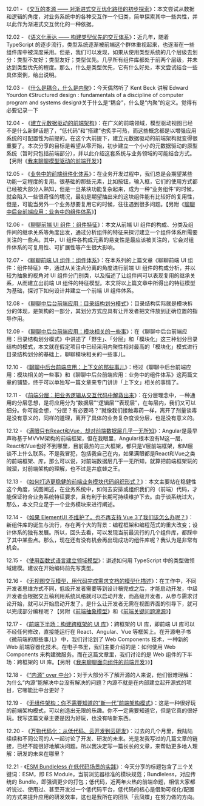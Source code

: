 12.01 - 《[交互的本源 —— 对渐进式交互优化路径的初步探索](https://zhuanlan.zhihu.com/p/121817511)》：本文尝试从数据和逻辑的角度，对业务系统中的各种交互作一个归类，简单探索其中一些共性，并以此作为渐进式交互优化的一种依据。

12.02 - 《[语义化表达 —— 构建类型优先的交互体系](https://zhuanlan.zhihu.com/p/363425464)》：近几年，随着 TypeScript 的逐步流行，类型系统逐渐被前端这个群体重视起来，也逐渐在一些组件库中被深度采用。但是，我们可以发现，如果从使用类型系统的几个层级去划分：类型不友好；类型友好；类型优先。几乎所有组件库都处于前两个层级，并未达到类型优先的程度。那么，什么是类型优先，它有什么好处，本文尝试结合一些具体案例，给出说明。

12.03 - 《[什么是耦合，什么是内聚](https://zhuanlan.zhihu.com/p/373962759)》：今天偶然听了 Kent Beck 讲解 Edward Yourdon 《Structured design : fundamentals of a discipline of computer program and systems design》关于什么是“耦合”，什么是“内聚”的定义。觉得有必要记录一下

12.04 - 《[建立元数据驱动的前端架构](https://zhuanlan.zhihu.com/p/370499228)》：在广义的前端领域，模型驱动视图已经不是什么新鲜话题了，“低代码”和“搭建”也炙手可热，而这些概念都是以增强应用系统的可配置性为前提的。在这个大前提下，建立元数据驱动的前端架构就变得很重要了。本次分享的目标是希望从零开始，初步建立一个小小的元数据驱动的原型系统（暂时只包括前端部分），并以此介绍这套系统与业务领域的可能结合方式。【另附《[我来聊聊模型驱动的前端开发](https://ourai.ws/posts/model-driven-frontend-web-development/)》】

12.05 - 《[业务中的前端组件化体系](https://zhuanlan.zhihu.com/p/383129585)》：在业务开发过程中，我们总是会期望某些功能一定程度的复用。很基础的那些元素，比如按钮，输入框，它们的使用方式都已经被大部分人熟知，但是一旦某块功能复杂起来，成为一种“业务组件”的时候，就会陷入一些很奇怪的境况，最初是期望抽出来的这块组件能有比较好的复用性，但是，可能当另外一个业务想要复用它的时候，往往遇到很多问题。【另附《[聊聊中后台前端应用：业务中的组件体系](https://ourai.ws/posts/the-system-of-ui-components-in-frontend-projects/)》】

12.06 - 《[聊聊前端 UI 组件：组件特征](https://ourai.ws/posts/the-features-of-frontend-ui-components/)》：本文从前端 UI 组件的构成、分类及组件间的继承关系等角度出发，通过分析组件的特征来探讨建立一个组件体系所需要关注的一些点。其中，UI 组件各构成元素的易变性是最应该被关注的，它会对组件体系的可复用性、可扩展性等产生很大影响。

12.07 - 《[聊聊前端 UI 组件：组件体系](https://ourai.ws/posts/the-system-of-frontend-ui-components/)》：在本系列的上篇文章《聊聊前端 UI 组件：组件特征》中，通过从关注点分离的角度进行前端 UI 组件的构成分析，并以较为抽象的视角对 UI 组件分门别类，以及描述了让组件间可以表现复用的继承关系，从而建立出前端 UI 组件的特征模型。本文将以上篇文章中所得出的特征模型为基础，探讨下如何设计并建立一个前端 UI 组件体系。

12.08 - 《[聊聊中后台前端应用：目录结构划分模式](https://ourai.ws/posts/patterns-of-directory-structure-in-frontend-projects/)》：目录结构实际就是模块拆分的体现，是架构的一部分，其划分方式应具有让开发者把文件放到正确位置的指导作用。

12.09 - 《[聊聊中后台前端应用：模块相关的一些事](https://ourai.ws/posts/things-about-modules-in-frontend-projects/)》：在《聊聊中后台前端应用：目录结构划分模式》中讲述了「野生」、「分层」和「模块化」这三种划分目录结构的模式，本文就在假定项目中已经采用内聚性相对最高的「模块化」模式进行目录结构划分的基础上，聊聊模块相关的一些事儿。

12.10 - 《[聊聊中后台前端应用：上下文的那些事儿](https://ourai.ws/posts/things-about-contexts-in-frontend-projects/)》：经过《聊聊中后台前端应用：模块相关的一些事》和《聊聊中后台前端应用：业务中的组件体系》这两篇文章的铺垫，终于可以单独写一篇文章来专门讲讲「上下文」相关的事情了。

12.11 - 《[前端分层：把业务逻辑从交互代码中解救出来](https://www.tangshuang.net/8346.html)》：在分层理念中，一种通用的分层思想，是将应用分为“数据层”“逻辑层”“表现层”，在每层内，我们又可以细分。你可能会想，“分层？有必要吗？”就像我们接触毒药一样，离开了剂量谈毒是没有意义的，同样的道理，离开了具体的业务复杂度谈分层，也是没有意义的。

12.12 - 《[满眼只有React和Vue，却对前端数据层几乎一无所知](https://www.tangshuang.net/7777.html)》：Angular是最早声称基于MVVM架构的前端框架，但在我眼里，Angular根本没有M这一层，React和Vue也好不到哪里，目前最热的三大框架，都只是V层前端框架，和M层谈不上什么联系。不是我冒犯，包括我自己在内，如果满眼都是React和Vue之类的前端框架、库，那么可以说，对前端数据层几乎一无所知，就算把前端框架玩的贼溜，对前端架构的理解，也不过是井底蛙之王。

12.13 - 《[如何打造更稳健的前端业务模块代码组织形式？](https://www.tangshuang.net/8101.html)》：本文主要站在稳健性这个角度，试图阐述，在业务系统中，如何去安排或组织我们的（前端）代码，才能保证符合业务系统特征要求，且有利于长期可持续维护下去。由于谈系统过大，那么，本文只立足于一个业务模块来进行阐述。

12.14 - 《[如果 ElementUI 不维护了，也不再支持 Vue 3了我们该怎么办呢？](https://www.zhihu.com/question/407326156/answer/1343573447)》：新组件库的诞生与流行，存在两个大的背景：编程框架和编程范式的重大改变；设计体系的独有发展。所以，回头去看，可以发现当前最流行的几个组件库，都踩中了其中某些点。那么，现在还有没有机会再出现成功的组件库呢？我认为是非常有机会。

12.15 - 《[使用函数式语言建立领域模型](https://zhuanlan.zhihu.com/p/388845844)》：讲述如何用 TypeScript 中的类型做领域建模。建议在开始编码前先写类型。

12.16 - 《[无视图交互模型，用代码完成需求文档的模型化描述](https://www.tangshuang.net/7995.html)》：在工作中，不同开发者思维方式不同，低级开发者需要等到设计稿完成之后，才能启动开发，中级开发者会根据交互稿利用系统风格就可以启动开发，而高级开发者，从参与需求讨论开始，就可以开始启动开发了。是什么让开发者无需在视图界面的引导下，就可以完成部分编程呢？【另附《[前端抽象模型](https://ourai.ws/topics/frontend-abstraction-model/)》和《[前端关键问题溯源](https://ourai.ws/notes/1fccd4ofg/)》】

12.17 - 《[前端下半场：构建跨框架的 UI 库](https://zhuanlan.zhihu.com/p/41974042)》：跨框架的 UI 库，即前端 UI 库可以不经任何修改，直接能运行在 React、Angular、Vue 等框架上。在开源电子书《微前端的那些事儿》 中，我们讨论到了 Web Components 技术，一种新的 Web 前端容器化技术。在电子书里，我们主要介绍的是：如何使用 Web Components 来构建微服务。而在这篇文章里，我们讨论的是 Web 组件的下半场：跨框架的 UI 库。【另附《[我来聊聊面向组件的前端开发](https://ourai.ws/posts/component-based-frontend-web-development/)》》】

12.18 - 《[“内源” over 中台](https://mp.weixin.qq.com/s/iC83AX2okROqxRwy2axtUg)》：对于大部分不了解开源的人来说，他们很难理解：为什么“内源”能解决中台没有解决的问题？内源不就是在内部建立起开源式的项目，它哪能比中台更好？

12.19 - 《[无组件架构：你不需要知道的“新一代”前端架构模式](https://mp.weixin.qq.com/s/YbkQFx26xWPx3TUIF34wnA)》：这是一种很好玩的前端架构模式，可以创造出无限的乐趣。你不一定需要知道它，但是它真的很好玩。我写这篇文章主要是因为好玩，也没有啥新东西。

12.20 - 《[万物代码化：从低代码、云开发到云研发](https://mp.weixin.qq.com/s/9IKyltXqzRzG2YOmUVeu3A)》：过去的几个月里，我陆陆续续和不同公司的人一起讨论了开发、研发的未来。光是发我写过的几篇文章的链接，已经不能很好地解决问题。所以我决定写一篇长长的文章，来帮助更多地人理解：研发的未来在哪里？

12.21 - 《[ESM Bundleless 在低代码场景的实践](https://mp.weixin.qq.com/s/jToFTRdQPUHak-wmycA3cA)》：今天分享的标题包含了三个关键词：ESM，即 ES Module，当前浏览器标准的模块规范；Bundleless，对应传统的 Bundle，即强调更少的打包；低代码，近两年火热的前端命题，相信大家都听说过、使用过、甚至开发过一个低代码平台，低代码的核心是借助可视化/配置的方式来提升应用的研发效率，这也是我所在的团队「云凤蝶」在努力做的方向。
